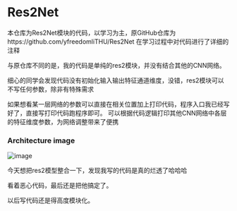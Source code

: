 # Res2Net
本仓库为Res2Net模块的代码，以学习为主，原GitHub仓库为https://github.com/yfreedomliTHU/Res2Net
在学习过程中对代码进行了详细的注释



与原仓库不同的是，我的代码是单纯的res2模块，并没有结合其他的CNN网络。

细心的同学会发现代码没有初始化输入输出特征通道维度，没错，res2模块可以不写任何参数，除非有特殊需求

如果想看某一层网络的参数可以直接在相关位置加上打印代码，程序入口我已经写好了，直接写打印代码跑程序即可。
可以根据代码逻辑打印其他CNN网络中各层的特征维度参数，为网络调整带来了便携

### Architecture image
![image](https://github.com/ElegantAlan/Res2Net/blob/main/Architecture%20image/res2net.PNG?raw=true)

今天想把res2模型整合一下，发现我写的代码是真的烂透了哈哈哈

看着恶心代码，最后还是把他搞定了。

以后写代码还是得高度模块化。
